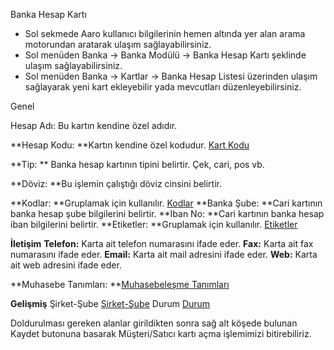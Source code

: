 

Banka Hesap Kartı


- Sol sekmede Aaro kullanıcı bilgilerinin hemen altında yer alan arama motorundan aratarak ulaşım sağlayabilirsiniz.
- Sol menüden Banka -> Banka Modülü -> Banka Hesap Kartı şeklinde ulaşım sağlayabilirsiniz. 
- Sol menüden Banka -> Kartlar -> Banka Hesap Listesi üzerinden ulaşım sağlayarak yeni kart ekleyebilir yada mevcutları düzenleyebilirsiniz.

Genel

Hesap Adı: Bu kartın kendine özel adıdır.

**Hesap Kodu: **Kartın kendine özel kodudur. [Kart Kodu](/TemelOzellikler/KartKodu.md "Hesap Kodu")

**Tip: ** Banka hesap kartının tipini belirtir. Çek, cari, pos vb.

**Döviz: **Bu işlemin çalıştığı döviz cinsini belirtir.

**Kodlar: **Gruplamak için kullanılır. [Kodlar](/TemelOzellikler/Kodlar.md "Kodlar")
**Banka Şube: **Cari kartının banka hesap şube bilgilerini belirtir.
**Iban No: **Cari kartının banka hesap iban bilgilerini belirtir.
**Etiketler: **Gruplamak için kullanılır. [Etiketler](/TemelOzellikler/Etiketler.md "Etiketler")

**İletişim** 
**Telefon:** Karta ait telefon numarasını ifade eder.
**Fax:** Karta ait fax numarasını ifade eder.
**Email:** Karta ait mail adresini ifade eder.
**Web:** Karta ait web adresini ifade eder.

**Muhasebe Tanımları: **[Muhasebeleşme Tanımları](/TemelOzellikler/MuhasebelesmeTanimlari.md "Muhasebeleşme Tanımları")

**Gelişmiş** 
Şirket-Şube [Şirket-Şube](/TemelOzellikler/SirketSube.md "Şirket-Şube")
Durum [Durum](/TemelOzellikler/Durum.md "Durum")

Doldurulması gereken alanlar girildikten sonra sağ alt köşede bulunan Kaydet butonuna basarak Müşteri/Satıcı kartı açma işlemimizi bitirebiliriz.
